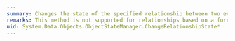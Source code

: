 ```yaml
---
summary: Changes the state of the specified relationship between two entity objects.
remarks: This method is not supported for relationships based on a foreign key association.
uid: System.Data.Objects.ObjectStateManager.ChangeRelationshipState*
---
```

